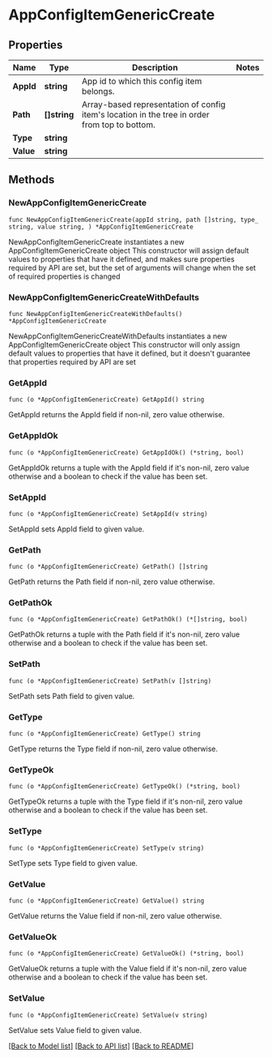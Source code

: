 # AppConfigItemGenericCreate

## Properties

Name | Type | Description | Notes
------------ | ------------- | ------------- | -------------
**AppId** | **string** | App id to which this config item belongs. | 
**Path** | **[]string** | Array-based representation of config item&#39;s location in the tree in order from top to bottom. | 
**Type** | **string** |  | 
**Value** | **string** |  | 

## Methods

### NewAppConfigItemGenericCreate

`func NewAppConfigItemGenericCreate(appId string, path []string, type_ string, value string, ) *AppConfigItemGenericCreate`

NewAppConfigItemGenericCreate instantiates a new AppConfigItemGenericCreate object
This constructor will assign default values to properties that have it defined,
and makes sure properties required by API are set, but the set of arguments
will change when the set of required properties is changed

### NewAppConfigItemGenericCreateWithDefaults

`func NewAppConfigItemGenericCreateWithDefaults() *AppConfigItemGenericCreate`

NewAppConfigItemGenericCreateWithDefaults instantiates a new AppConfigItemGenericCreate object
This constructor will only assign default values to properties that have it defined,
but it doesn't guarantee that properties required by API are set

### GetAppId

`func (o *AppConfigItemGenericCreate) GetAppId() string`

GetAppId returns the AppId field if non-nil, zero value otherwise.

### GetAppIdOk

`func (o *AppConfigItemGenericCreate) GetAppIdOk() (*string, bool)`

GetAppIdOk returns a tuple with the AppId field if it's non-nil, zero value otherwise
and a boolean to check if the value has been set.

### SetAppId

`func (o *AppConfigItemGenericCreate) SetAppId(v string)`

SetAppId sets AppId field to given value.


### GetPath

`func (o *AppConfigItemGenericCreate) GetPath() []string`

GetPath returns the Path field if non-nil, zero value otherwise.

### GetPathOk

`func (o *AppConfigItemGenericCreate) GetPathOk() (*[]string, bool)`

GetPathOk returns a tuple with the Path field if it's non-nil, zero value otherwise
and a boolean to check if the value has been set.

### SetPath

`func (o *AppConfigItemGenericCreate) SetPath(v []string)`

SetPath sets Path field to given value.


### GetType

`func (o *AppConfigItemGenericCreate) GetType() string`

GetType returns the Type field if non-nil, zero value otherwise.

### GetTypeOk

`func (o *AppConfigItemGenericCreate) GetTypeOk() (*string, bool)`

GetTypeOk returns a tuple with the Type field if it's non-nil, zero value otherwise
and a boolean to check if the value has been set.

### SetType

`func (o *AppConfigItemGenericCreate) SetType(v string)`

SetType sets Type field to given value.


### GetValue

`func (o *AppConfigItemGenericCreate) GetValue() string`

GetValue returns the Value field if non-nil, zero value otherwise.

### GetValueOk

`func (o *AppConfigItemGenericCreate) GetValueOk() (*string, bool)`

GetValueOk returns a tuple with the Value field if it's non-nil, zero value otherwise
and a boolean to check if the value has been set.

### SetValue

`func (o *AppConfigItemGenericCreate) SetValue(v string)`

SetValue sets Value field to given value.



[[Back to Model list]](../README.md#documentation-for-models) [[Back to API list]](../README.md#documentation-for-api-endpoints) [[Back to README]](../README.md)


